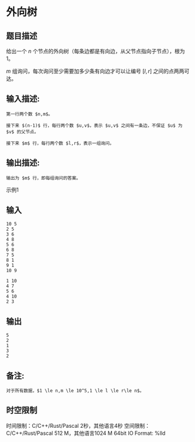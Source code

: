# 外向树

## 题目描述

给出一个 $n$ 个节点的外向树（每条边都是有向边，从父节点指向子节点），根为 $1$。  
  
$m$ 组询问，每次询问至少需要加多少条有向边才可以让编号 $[l,r]$ 之间的点两两可达。

## 输入描述:
    
    
    第一行两个数 $n,m$。  
      
    接下来 $(n-1)$ 行，每行两个数 $u,v$，表示 $u,v$ 之间有一条边，不保证 $u$ 为 $v$ 的父节点。  
      
    接下来 $m$ 行，每行两个数 $l,r$，表示一组询问。

## 输出描述:
    
    
    输出为 $m$ 行，即每组询问的答案。

示例1 

## 输入
    
    
    10 5
    2 5
    3 6
    4 8
    5 6
    6 8
    7 5
    8 1
    9 1
    10 9
    
    1 10
    4 7
    5 6
    4 10
    2 3

## 输出
    
    
    5
    2
    1
    3
    2

## 备注:
    
    
    对于所有数据，$1 \le n,m \le 10^5,1 \le l \le r\le n$。


## 时空限制

时间限制：C/C++/Rust/Pascal 2秒，其他语言4秒
空间限制：C/C++/Rust/Pascal 512 M，其他语言1024 M
64bit IO Format: %lld